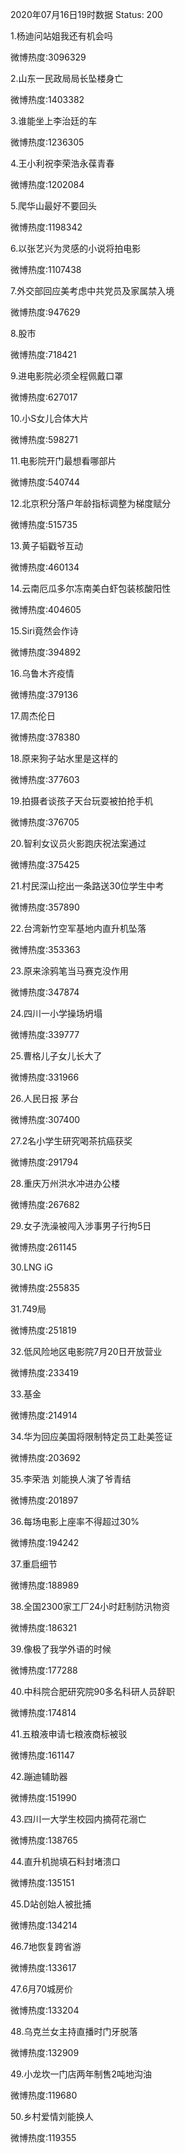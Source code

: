 2020年07月16日19时数据
Status: 200

1.杨迪问站姐我还有机会吗

微博热度:3096329

2.山东一民政局局长坠楼身亡

微博热度:1403382

3.谁能坐上李治廷的车

微博热度:1236305

4.王小利祝李荣浩永葆青春

微博热度:1202084

5.爬华山最好不要回头

微博热度:1198342

6.以张艺兴为灵感的小说将拍电影

微博热度:1107438

7.外交部回应美考虑中共党员及家属禁入境

微博热度:947629

8.股市

微博热度:718421

9.进电影院必须全程佩戴口罩

微博热度:627017

10.小S女儿合体大片

微博热度:598271

11.电影院开门最想看哪部片

微博热度:540744

12.北京积分落户年龄指标调整为梯度赋分

微博热度:515735

13.黄子韬戳爷互动

微博热度:460134

14.云南厄瓜多尔冻南美白虾包装核酸阳性

微博热度:404605

15.Siri竟然会作诗

微博热度:394892

16.乌鲁木齐疫情

微博热度:379136

17.周杰伦日

微博热度:378380

18.原来狗子站水里是这样的

微博热度:377603

19.拍摄者谈孩子天台玩耍被拍抢手机

微博热度:376705

20.智利女议员火影跑庆祝法案通过

微博热度:375425

21.村民深山挖出一条路送30位学生中考

微博热度:357890

22.台湾新竹空军基地内直升机坠落

微博热度:353363

23.原来涂鸦笔当马赛克没作用

微博热度:347874

24.四川一小学操场坍塌

微博热度:339777

25.曹格儿子女儿长大了

微博热度:331966

26.人民日报 茅台

微博热度:307400

27.2名小学生研究喝茶抗癌获奖

微博热度:291794

28.重庆万州洪水冲进办公楼

微博热度:267682

29.女子洗澡被闯入涉事男子行拘5日

微博热度:261145

30.LNG iG

微博热度:255835

31.749局

微博热度:251819

32.低风险地区电影院7月20日开放营业

微博热度:233419

33.基金

微博热度:214914

34.华为回应美国将限制特定员工赴美签证

微博热度:203692

35.李荣浩 刘能换人演了爷青结

微博热度:201897

36.每场电影上座率不得超过30%

微博热度:194242

37.重启细节

微博热度:188989

38.全国2300家工厂24小时赶制防汛物资

微博热度:186321

39.像极了我学外语的时候

微博热度:177288

40.中科院合肥研究院90多名科研人员辞职

微博热度:174814

41.五粮液申请七粮液商标被驳

微博热度:161147

42.蹦迪辅助器

微博热度:151990

43.四川一大学生校园内摘荷花溺亡

微博热度:138765

44.直升机抛填石料封堵溃口

微博热度:135151

45.D站创始人被批捕

微博热度:134214

46.7地恢复跨省游

微博热度:133617

47.6月70城房价

微博热度:133204

48.乌克兰女主持直播时门牙脱落

微博热度:132909

49.小龙坎一门店两年制售2吨地沟油

微博热度:119680

50.乡村爱情刘能换人

微博热度:119355

